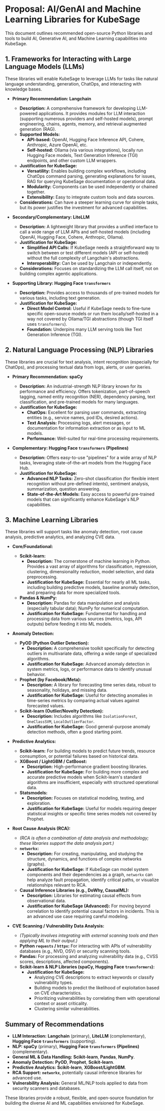 # Proposal: AI/GenAI and Machine Learning Libraries for KubeSage

This document outlines recommended open-source Python libraries and tools to build AI, Generative AI, and Machine Learning capabilities into KubeSage.

## 1. Frameworks for Interacting with Large Language Models (LLMs)

These libraries will enable KubeSage to leverage LLMs for tasks like natural language understanding, generation, ChatOps, and interacting with knowledge bases.

*   **Primary Recommendation: Langchain**
    *   **Description:** A comprehensive framework for developing LLM-powered applications. It provides modules for LLM interaction (supporting numerous providers and self-hosted models), prompt engineering, chains, agents, memory, and retrieval augmented generation (RAG).
    *   **Supported Models:**
        *   **API-based:** OpenAI, Hugging Face Inference API, Cohere, Anthropic, Azure OpenAI, etc.
        *   **Self-hosted:** Ollama (via various integrations), locally run Hugging Face models, Text Generation Inference (TGI) endpoints, and other custom LLM wrappers.
    *   **Justification for KubeSage:**
        *   **Versatility:** Enables building complex workflows, including ChatOps command parsing, generating explanations for issues, RAG for querying KubeSage documentation or operational data.
        *   **Modularity:** Components can be used independently or chained together.
        *   **Extensibility:** Easy to integrate custom tools and data sources.
    *   **Considerations:** Can have a steeper learning curve for simple tasks, but its power justifies the investment for advanced capabilities.

*   **Secondary/Complementary: LiteLLM**
    *   **Description:** A lightweight library that provides a unified interface to call a wide range of LLM APIs and self-hosted models (including OpenAI, Hugging Face, Cohere, Anthropic, Ollama).
    *   **Justification for KubeSage:**
        *   **Simplified API Calls:** If KubeSage needs a straightforward way to switch between or test different models (API or self-hosted) without the full complexity of Langchain's abstractions.
        *   **Interoperability:** Can be used by Langchain or independently.
    *   **Considerations:** Focuses on standardizing the LLM call itself, not on building complex agentic applications.

*   **Supporting Library: Hugging Face `transformers`**
    *   **Description:** Provides access to thousands of pre-trained models for various tasks, including text generation.
    *   **Justification for KubeSage:**
        *   **Direct Model Control:** Useful if KubeSage needs to fine-tune specific open-source models or run them locally/self-hosted in a way not covered by Ollama/TGI abstractions (though TGI itself uses `transformers`).
        *   **Foundation:** Underpins many LLM serving tools like Text Generation Inference (TGI).

## 2. Natural Language Processing (NLP) Libraries

These libraries are crucial for text analysis, intent recognition (especially for ChatOps), and processing textual data from logs, alerts, or user queries.

*   **Primary Recommendation: spaCy**
    *   **Description:** An industrial-strength NLP library known for its performance and efficiency. Offers tokenization, part-of-speech tagging, named entity recognition (NER), dependency parsing, text classification, and pre-trained models for many languages.
    *   **Justification for KubeSage:**
        *   **ChatOps:** Excellent for parsing user commands, extracting entities (e.g., service names, pod IDs, desired actions).
        *   **Text Analysis:** Processing logs, alert messages, or documentation for information extraction or as input to ML models.
        *   **Performance:** Well-suited for real-time processing requirements.

*   **Complementary: Hugging Face `transformers` (Pipelines)**
    *   **Description:** Offers easy-to-use "pipelines" for a wide array of NLP tasks, leveraging state-of-the-art models from the Hugging Face Hub.
    *   **Justification for KubeSage:**
        *   **Advanced NLP Tasks:** Zero-shot classification (for flexible intent recognition without pre-defined intents), sentiment analysis, summarization, question answering.
        *   **State-of-the-Art Models:** Easy access to powerful pre-trained models that can significantly enhance KubeSage's NLP capabilities.

## 3. Machine Learning Libraries

These libraries will support tasks like anomaly detection, root cause analysis, predictive analytics, and analyzing CVE data.

*   **Core/Foundational:**
    *   **Scikit-learn:**
        *   **Description:** The cornerstone of machine learning in Python. Provides a vast array of algorithms for classification, regression, clustering, dimensionality reduction, model selection, and data preprocessing.
        *   **Justification for KubeSage:** Essential for nearly all ML tasks, including building predictive models, baseline anomaly detection, and preparing data for more specialized tools.
    *   **Pandas & NumPy:**
        *   **Description:** Pandas for data manipulation and analysis (especially tabular data); NumPy for numerical computation.
        *   **Justification for KubeSage:** Fundamental for handling and processing data from various sources (metrics, logs, API outputs) before feeding it into ML models.

*   **Anomaly Detection:**
    *   **PyOD (Python Outlier Detection):**
        *   **Description:** A comprehensive toolkit specifically for detecting outliers in multivariate data, offering a wide range of specialized algorithms.
        *   **Justification for KubeSage:** Advanced anomaly detection in system metrics, logs, or performance data to identify unusual behavior.
    *   **Prophet (by Facebook/Meta):**
        *   **Description:** A library for forecasting time series data, robust to seasonality, holidays, and missing data.
        *   **Justification for KubeSage:** Useful for detecting anomalies in time-series metrics by comparing actual values against forecasted values.
    *   **Scikit-learn (Outlier/Novelty Detection):**
        *   **Description:** Includes algorithms like `IsolationForest`, `OneClassSVM`, `LocalOutlierFactor`.
        *   **Justification for KubeSage:** Good general-purpose anomaly detection methods, often a good starting point.

*   **Predictive Analytics:**
    *   **Scikit-learn:** For building models to predict future trends, resource consumption, or potential failures based on historical data.
    *   **XGBoost / LightGBM / CatBoost:**
        *   **Description:** High-performance gradient boosting libraries.
        *   **Justification for KubeSage:** For building more complex and accurate predictive models when Scikit-learn's standard algorithms are insufficient, especially with structured operational data.
    *   **Statsmodels:**
        *   **Description:** Focuses on statistical modeling, testing, and exploration.
        *   **Justification for KubeSage:** Useful for models requiring deeper statistical insights or specific time series models not covered by Prophet.

*   **Root Cause Analysis (RCA):**
    *   *(RCA is often a combination of data analysis and methodology; these libraries support the data analysis part.)*
    *   **`networkx`:**
        *   **Description:** For creating, manipulating, and studying the structure, dynamics, and functions of complex networks (graphs).
        *   **Justification for KubeSage:** If KubeSage can model system components and their dependencies as a graph, `networkx` can help analyze fault propagation, identify critical paths, or visualize relationships relevant to RCA.
    *   **Causal Inference Libraries (e.g., DoWhy, CausalML):**
        *   **Description:** Libraries for estimating causal effects from observational data.
        *   **Justification for KubeSage (Advanced):** For moving beyond correlation to identify potential causal factors in incidents. This is an advanced use case requiring careful modeling.

*   **CVE Scanning / Vulnerability Data Analysis:**
    *   *(Typically involves integrating with external scanning tools and then applying ML to their output.)*
    *   **Python `requests` / `httpx`:** For interacting with APIs of vulnerability databases (e.g., NVD, OSV) or security scanning tools.
    *   **Pandas:** For processing and analyzing vulnerability data (e.g., CVSS scores, descriptions, affected components).
    *   **Scikit-learn & NLP Libraries (spaCy, Hugging Face `transformers`):**
        *   **Justification for KubeSage:**
            *   Analyzing CVE descriptions to extract keywords or classify vulnerability types.
            *   Building models to predict the likelihood of exploitation based on CVE characteristics.
            *   Prioritizing vulnerabilities by correlating them with operational context or asset criticality.
            *   Clustering similar vulnerabilities.

## Summary of Recommendations

*   **LLM Interaction:** **Langchain** (primary), **LiteLLM** (complementary), **Hugging Face `transformers`** (supporting).
*   **NLP:** **spaCy** (primary), **Hugging Face `transformers` (Pipelines)** (complementary).
*   **General ML & Data Handling:** **Scikit-learn**, **Pandas**, **NumPy**.
*   **Anomaly Detection:** **PyOD**, **Prophet**, **Scikit-learn**.
*   **Predictive Analytics:** **Scikit-learn**, **XGBoost/LightGBM**.
*   **RCA Support:** **`networkx`**, potentially causal inference libraries for advanced use.
*   **Vulnerability Analysis:** General ML/NLP tools applied to data from security scanners and databases.

These libraries provide a robust, flexible, and open-source foundation for building the diverse AI and ML capabilities envisioned for KubeSage.
